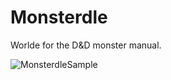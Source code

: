 # Monsterdle
Worlde for the D&D monster manual.

![MonsterdleSample](https://github.com/Sanvir-Bal/Monsterdle/assets/83791711/296cdca6-4b52-497b-ba82-4acb7936dab5)

